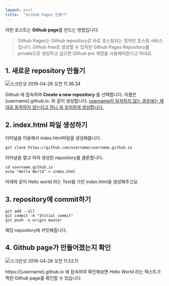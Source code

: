 ```yaml
---
layout: post
title:  "Github Pages 만들기"
---
```


이번 포스트는 **Github page**를 만드는 방법입니다.
>Github Pages는 Github repository로 바로 호스팅되는 정적인 호스팅 서비스입니다. Github free로 생성할 수 있지만 Github Pages Repository를 private으로 생성하고 싶으면 Github pro 계정을 사용해야한다고 하네요.


## 1. 새로운 repository 만들기

![스크린샷 2019-04-26 오전 11.36.34](https://i.imgur.com/8PV1EkY.png)

Github 에 접속하여 **Create a new repository** 를 선택합니다. 이름은 [username].github.io. 와 같이 생성합니다. <u>username이 일치하지 않는 경우에는 제대로 동작하지 않는다고 하니 꼭 일치하게 생성합니다.</u>

## 2. index.html 파일 생성하기
터미널을 이용해서 index.html파일을 생성해봅니다.

```
git clone https://github.com/username/username.github.io
```
터미널을 열고 아까 생성한 repository를 클론합니다.



```
cd username.github.io
echo "Hello World" > index.html
```
아래와 같이 Hello world 라는 Text를 가진 index.html을 생성해주고요.

## 3. repository에 commit하기
```
git add --all
git commit -m "Initial commit"
git push -u origin master
```
해당 repository에 커밋해줍니다.

## 4. Github page가 만들어졌는지 확인


![스크린샷 2019-04-26 오전 11.52.11](https://i.imgur.com/VRK9Cdp.png)

https://[username].github.io 에 접속하여 확인해보면 Hello World 라는 텍스트가 찍힌 Github page를 확인할 수 있습니다.
